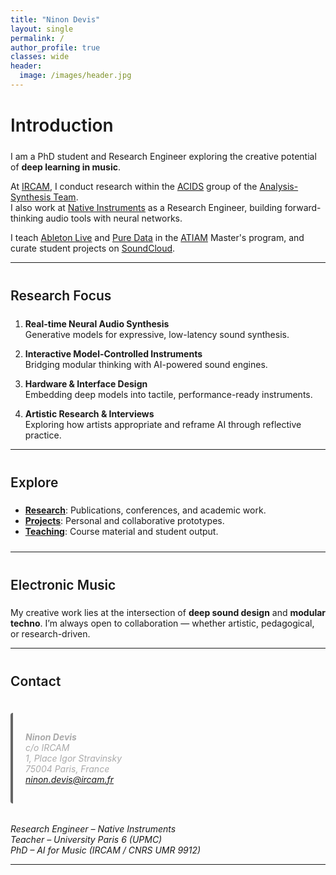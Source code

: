```yaml
---
title: "Ninon Devis"
layout: single
permalink: /
author_profile: true
classes: wide
header:
  image: /images/header.jpg
---
```


<style>
h1, h2, h3 {
  font-weight: 600;
  border-bottom: 1px solid rgba(255,255,255,0.05);
  padding-bottom: 0.3rem;
  margin-top: 2.5rem;
}

ul {
  margin-top: 0.5rem;
  margin-bottom: 1.5rem;
}

blockquote {
  font-style: italic;
  background: rgba(255,255,255,0.05);
  border-left: 4px solid #666;
  padding: 1rem 1.25rem;
  margin: 2rem 0;
  color: #aaa;
  border-radius: 4px;
}
</style>

# Introduction

I am a PhD student and Research Engineer exploring the creative potential of **deep learning in music**.

At [IRCAM](http://www.ircam.fr), I conduct research within the [ACIDS](http://acids.ircam.fr) group of the [Analysis-Synthesis Team](http://anasynth.ircam.fr/home/english).  
I also work at [Native Instruments](https://www.native-instruments.com/en/) as a Research Engineer, building forward-thinking audio tools with neural networks.

I teach [Ableton Live](https://ninon-io.github.io/teaching/ableton) and [Pure Data](https://ninon-io.github.io/teaching/puredata/) in the [ATIAM](http://atiam.ircam.fr) Master's program, and curate student projects on [SoundCloud](https://soundcloud.com/atiam-ircam/sets).

---

## Research Focus

1. **Real-time Neural Audio Synthesis**  
   Generative models for expressive, low-latency sound synthesis.

2. **Interactive Model-Controlled Instruments**  
   Bridging modular thinking with AI-powered sound engines.

3. **Hardware & Interface Design**  
   Embedding deep models into tactile, performance-ready instruments.

4. **Artistic Research & Interviews**  
   Exploring how artists appropriate and reframe AI through reflective practice.

---

## Explore

- [**Research**](https://ninon-io.github.io/research): Publications, conferences, and academic work.  
- [**Projects**](https://ninon-io.github.io/projects): Personal and collaborative prototypes.  
- [**Teaching**](https://ninon-io.github.io/teaching): Course material and student output.

---

## Electronic Music

My creative work lies at the intersection of **deep sound design** and **modular techno**. I’m always open to collaboration — whether artistic, pedagogical, or research-driven.

---

## Contact

> **Ninon Devis**  
> c/o IRCAM  
> 1, Place Igor Stravinsky  
> 75004 Paris, France  
> ninon.devis@ircam.fr

_Research Engineer – Native Instruments_  
_Teacher – University Paris 6 (UPMC)_  
_PhD – AI for Music (IRCAM / CNRS UMR 9912)_

---

